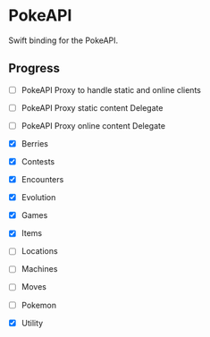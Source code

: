 #  PokeAPI

Swift binding for the PokeAPI.

## Progress

- [ ] PokeAPI Proxy to handle static and online clients
- [ ] PokeAPI Proxy static content Delegate
- [ ] PokeAPI Proxy online content Delegate

- [x] Berries
- [x] Contests
- [x] Encounters
- [x] Evolution
- [x] Games
- [x] Items
- [ ] Locations
- [ ] Machines
- [ ] Moves
- [ ] Pokemon
- [x] Utility


